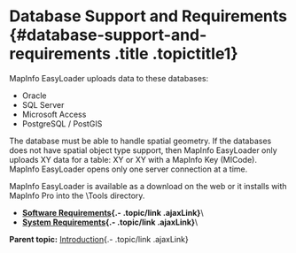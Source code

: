 Database Support and Requirements {#database-support-and-requirements .title .topictitle1}
=================================

<div class="body conbody">

MapInfo EasyLoader uploads data to these databases:

-   Oracle
-   SQL Server
-   Microsoft Access
-   PostgreSQL / PostGIS

The database must be able to handle spatial geometry. If the databases does not have spatial object type support, then MapInfo EasyLoader only uploads XY data for a table: XY or XY with a MapInfo Key (<span class="keyword">MICode</span>). MapInfo EasyLoader opens only one server connection at a time.

MapInfo EasyLoader is available as a download on the web or it installs with MapInfo Pro into the <span class="ph filepath">\\Tools</span> directory.

</div>

<div class="related-links" functx="http://www.functx.com">

<div class="related-links-title">

</div>

-   **[Software Requirements](guide/introduction/../../guide/introduction/softwarerequirements.html){.- .topic/link .ajaxLink}**\
-   **[System Requirements](guide/introduction/../../elrequirements.html){.- .topic/link .ajaxLink}**\

<div class="familylinks">

<div class="parentlink">

**Parent topic:** [Introduction](guide/introduction/../../guide/introduction/chapterintro.html){.- .topic/link .ajaxLink}

</div>

</div>

</div>

